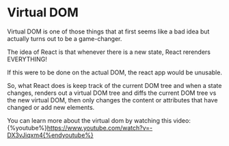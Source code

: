 # Virtual DOM

Virtual DOM is one of those things that at first seems like a bad idea but actually turns out to be a game-changer.

The idea of React is that whenever there is a new state, React rerenders EVERYTHING!

If this were to be done on the actual DOM, the react app would be unusable.

So, what React does is keep track of the current DOM tree and when a state changes, renders out a virtual DOM tree and diffs the current DOM tree vs the new virtual DOM, then only changes the content or attributes that have changed or add new elements.

You can learn more about the virtual dom by watching this video:
{%youtube%}https://www.youtube.com/watch?v=-DX3vJiqxm4{%endyoutube%}
